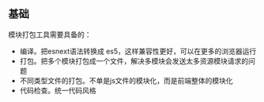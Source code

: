 ## 基础

模块打包工具需要具备的：
* 编译。把esnext语法转换成 es5，这样兼容性更好，可以在更多的浏览器运行
* 打包。把多个模块打包成一个文件，解决多模块会发送太多资源模块请求的问题
* 不同类型文件的打包。不单是js文件的模块化，而是前端整体的模块化
* 代码检查。统一代码风格
